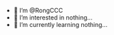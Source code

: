 - 👋 I’m @RongCCC
- 👀 I’m interested in nothing...
- 🌱 I’m currently learning nothing...
<!---
RongCCC/RongCCC is a ✨ special ✨ repository because its `README.md` (this file) appears on your GitHub profile.
You can click the Preview link to take a look at your changes.
--->
